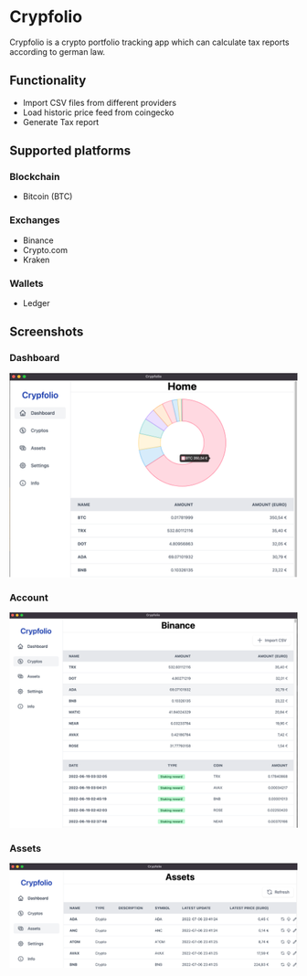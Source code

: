 # Crypfolio

Crypfolio is a crypto portfolio tracking app which can calculate tax reports according to german law.

## Functionality

- Import CSV files from different providers
- Load historic price feed from coingecko
- Generate Tax report

## Supported platforms

### Blockchain

- Bitcoin (BTC)

### Exchanges

- Binance
- Crypto.com
- Kraken

### Wallets

- Ledger

## Screenshots

### Dashboard

![Dashboard](https://raw.githubusercontent.com/exAphex/crypfolio/main/assets/dashboard.png)

### Account

![Account](https://raw.githubusercontent.com/exAphex/crypfolio/main/assets/account.png)

### Assets

![Assets](https://raw.githubusercontent.com/exAphex/crypfolio/main/assets/assets.png)
